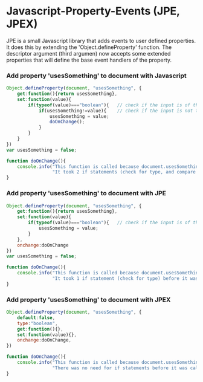 # Javascript-Property-Events (JPE, JPEX)

JPE is a small Javascript library that adds events to user defined properties. It does this by extending the 'Object.defineProperty' function. The descriptor argument (third argumen) now accepts some extended properties that will define the base event handlers of the property.

### Add property 'usesSomething' to document with Javascript
```javascript
Object.defineProperty(document, "usesSomething", {
    get:function(){return usesSomething},
    set:function(value){
        if(typeof(value)==="boolean"){   // check if the input is of the type 'boolean'
            if(usesSomething!=value){    // check if the input is not the stored value
                usesSomething = value;
                doOnChange();
            }
        }
    }
})
var usesSomething = false;

function doOnChange(){
    console.info("This function is called because document.usesSomething is changed. "+
                 "It took 2 if statements (check for type, and compare to previous value) before it was called.");
}
```

### Add property 'usesSomething' to document with JPE
```javascript
Object.defineProperty(document, "usesSomething", {
    get:function(){return usesSomething},
    set:function(value){
        if(typeof(value)==="boolean"){   // check if the input is of the type 'boolean'
            usesSomething = value;
        }
    },
    onchange:doOnChange
})
var usesSomething = false;

function doOnChange(){
    console.info("This function is called because document.usesSomething is changed. "+
                 "It took 1 if statement (check for type) before it was called.");
}
```

### Add property 'usesSomething' to document with JPEX
```javascript
Object.defineProperty(document, "usesSomething", {
    default:false,
    type:"boolean",
    get:function(){},
    set:function(value){},
    onchange:doOnChange,
})

function doOnChange(){
    console.info("This function is called because document.usesSomething is changed. "+
                 "There was no need for if statements before it was called.");
}
```
